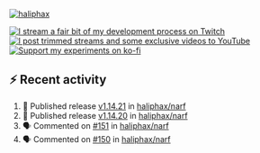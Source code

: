 [![haliphax](https://pbs.twimg.com/profile_banners/458808076/1545597092/1500x500)](https://haliphax.dev)

[![I stream a fair bit of my development process on Twitch](https://img.shields.io/twitch/status/haliphax?logo=twitch&style=for-the-badge)](https://twitch.tv/haliphax) &nbsp; [![I post trimmed streams and some exclusive videos to YouTube](https://img.shields.io/badge/youtube-watch-f00?logo=youtube&style=for-the-badge)](https://youtube.com/haliphaxyt) &nbsp; [![Support my experiments on ko-fi](https://img.shields.io/badge/kofi-support-ff5e5b?logo=ko-fi&style=for-the-badge)](https://ko-fi.com/haliphax)

## ⚡ Recent activity

<!--START_SECTION:activity-->

1. 🚀 Published release [v1.14.21](https://github.com/haliphax/narf/releases/tag/v1.14.21) in [haliphax/narf](https://github.com/haliphax/narf)
2. 🚀 Published release [v1.14.20](https://github.com/haliphax/narf/releases/tag/v1.14.20) in [haliphax/narf](https://github.com/haliphax/narf)
3. 🗣 Commented on [#151](https://github.com/haliphax/narf/pull/151#issuecomment-3335083415) in [haliphax/narf](https://github.com/haliphax/narf)
4. 🗣 Commented on [#150](https://github.com/haliphax/narf/pull/150#issuecomment-3335072471) in [haliphax/narf](https://github.com/haliphax/narf)
<!--END_SECTION:activity-->

